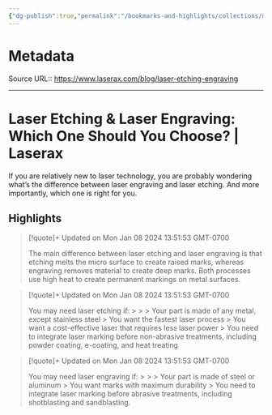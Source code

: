 ```yaml
---
{"dg-publish":true,"permalink":"/bookmarks-and-highlights/collections/making/laser-etching-and-laser-engraving-which-one-should-you-choose-laserax/","noteIcon":""}
---
```



# Metadata
Source URL:: https://www.laserax.com/blog/laser-etching-engraving


---
# Laser Etching &amp; Laser Engraving: Which One Should You Choose? | Laserax

If you are relatively new to laser technology, you are probably wondering what’s the difference between laser engraving and laser etching. And more importantly, which one is right for you.

## Highlights

> [!quote]+ Updated on Mon Jan 08 2024 13:51:53 GMT-0700
>
> The main difference between laser etching and laser engraving is that etching melts the micro surface to create raised marks, whereas engraving removes material to create deep marks. Both processes use high heat to create permanent markings on metal surfaces.

> [!quote]+ Updated on Mon Jan 08 2024 13:51:53 GMT-0700
>
> You may need laser etching if:
&gt;
&gt;
&gt;	Your part is made of any metal, except stainless steel
&gt;	You want the fastest laser process
&gt;	You want a cost-effective laser that requires less laser power
&gt;	You need to integrate laser marking before non-abrasive treatments, including powder coating, e-coating, and heat treating

> [!quote]+ Updated on Mon Jan 08 2024 13:51:53 GMT-0700
>
> You may need laser engraving if:
&gt;
&gt;
&gt;	Your part is made of steel or aluminum
&gt;	You want marks with maximum durability
&gt;	You need to integrate laser marking before abrasive treatments, including  shotblasting and sandblasting.
